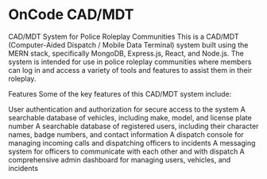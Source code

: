 # OnCode CAD/MDT
CAD/MDT System for Police Roleplay Communities
This is a CAD/MDT (Computer-Aided Dispatch / Mobile Data Terminal) system built using the MERN stack, specifically MongoDB, Express.js, React, and Node.js. The system is intended for use in police roleplay communities where members can log in and access a variety of tools and features to assist them in their roleplay.

Features
Some of the key features of this CAD/MDT system include:

User authentication and authorization for secure access to the system
A searchable database of vehicles, including make, model, and license plate number
A searchable database of registered users, including their character names, badge numbers, and contact information
A dispatch console for managing incoming calls and dispatching officers to incidents
A messaging system for officers to communicate with each other and with dispatch
A comprehensive admin dashboard for managing users, vehicles, and incidents
